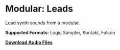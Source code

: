 # Modular: Leads
 
Lead synth sounds from a modular.

**Supported Formats:** Logic Sampler, Kontakt, Falcon

**[Download Audio Files](https://github.com/publicsamples/Modular-Leads/releases/tag/1.0)**
